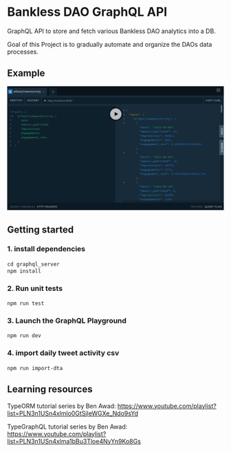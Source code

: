 # Bankless DAO GraphQL API

GraphQL API to store and fetch various Bankless DAO analytics into a DB.

Goal of this Project is to gradually automate and organize the DAOs data processes.

## Example

![image of graphql playground](graphql-playground.png)

## Getting started

### 1. install dependencies

```
cd graphql_server
npm install
```

### 2. Run unit tests

```
npm run test
```

### 3. Launch the GraphQL Playground

```
npm run dev
```

### 4. import daily tweet activity csv

```
npm run import-dta
```

## Learning resources

TypeORM tutorial series by Ben Awad:
https://www.youtube.com/playlist?list=PLN3n1USn4xlmlo0GtSjIeWGXe_Ndo9sYd

TypeGraphQL tutorial series by Ben Awad:
https://www.youtube.com/playlist?list=PLN3n1USn4xlma1bBu3Tloe4NyYn9Ko8Gs

